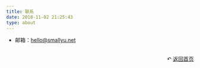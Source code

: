 ```yaml
---
title: 联系
date: 2018-11-02 21:25:43
type: about
---
```




- 邮箱：[hello@smallyu.net](mailto:hello@smallyu.net)

<br>

<div style="text-align: right;">
  ↶ <a href="/">返回首页</a>
</div>
